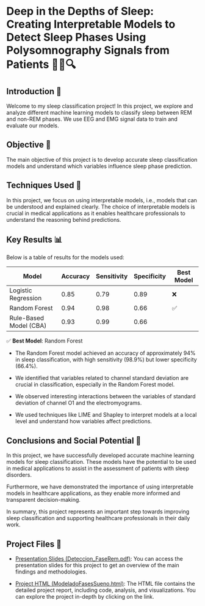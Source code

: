# Deep in the Depths of Sleep: Creating Interpretable Models to Detect Sleep Phases Using Polysomnography Signals from Patients 🛌💤🔍

## Introduction 📝

Welcome to my sleep classification project! In this project, we explore and analyze different machine learning models to classify sleep between REM and non-REM phases. We use EEG and EMG signal data to train and evaluate our models.

## Objective 🎯

The main objective of this project is to develop accurate sleep classification models and understand which variables influence sleep phase prediction.

## Techniques Used 🤖

In this project, we focus on using interpretable models, i.e., models that can be understood and explained clearly. The choice of interpretable models is crucial in medical applications as it enables healthcare professionals to understand the reasoning behind predictions.

## Key Results 📊

Below is a table of results for the models used:

| Model            | Accuracy | Sensitivity | Specificity | Best Model |
|------------------|----------|-------------|-------------|------------|
| Logistic Regression | 0.85     | 0.79        | 0.89        | ❌          |
| Random Forest    | 0.94     | 0.98        | 0.66        | ✅          |
| Rule-Based Model (CBA) | 0.93 | 0.99      | 0.66        |            |

✅ **Best Model**: Random Forest

- The Random Forest model achieved an accuracy of approximately 94% in sleep classification, with high sensitivity (98.9%) but lower specificity (66.4%).

- We identified that variables related to channel standard deviation are crucial in classification, especially in the Random Forest model.

- We observed interesting interactions between the variables of standard deviation of channel O1 and the electromyograms.

- We used techniques like LIME and Shapley to interpret models at a local level and understand how variables affect predictions.

## Conclusions and Social Potential 🚀

In this project, we have successfully developed accurate machine learning models for sleep classification. These models have the potential to be used in medical applications to assist in the assessment of patients with sleep disorders.

Furthermore, we have demonstrated the importance of using interpretable models in healthcare applications, as they enable more informed and transparent decision-making.

In summary, this project represents an important step towards improving sleep classification and supporting healthcare professionals in their daily work.

## Project Files 📂

- [Presentation Slides (Deteccion_FaseRem.pdf)](Deteccion_FaseRem.pdf): You can access the presentation slides for this project to get an overview of the main findings and methodologies.

- [Project HTML (ModeladoFasesSueno.html)](ModeladoFasesSueno.html): The HTML file contains the detailed project report, including code, analysis, and visualizations. You can explore the project in-depth by clicking on the link.
